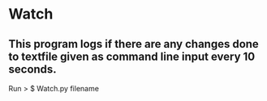 # Watch

## This program logs if there are any changes done to textfile given as command line input every 10 seconds.

Run > $ Watch.py filename
